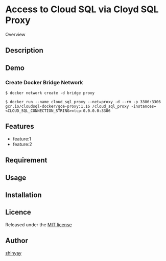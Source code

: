 # Access to Cloud SQL via Cloyd SQL Proxy

Overview

## Description

## Demo
### Create Docker Bridge Network
```
$ docker network create -d bridge proxy
```

```
$ docker run --name cloud_sql_proxy --net=proxy -d --rm -p 3306:3306 gcr.io/cloudsql-docker/gce-proxy:1.16 /cloud_sql_proxy -instances=<CLOUD_SQL_CONNECTION_STRING>=tcp:0.0.0.0:3306
```

## Features

- feature:1
- feature:2

## Requirement

## Usage

## Installation

## Licence

Released under the [MIT license](https://gist.githubusercontent.com/shinyay/56e54ee4c0e22db8211e05e70a63247e/raw/34c6fdd50d54aa8e23560c296424aeb61599aa71/LICENSE)

## Author

[shinyay](https://github.com/shinyay)
